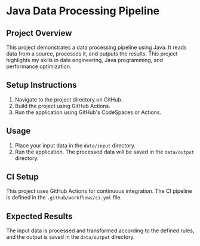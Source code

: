 # Java Data Processing Pipeline

## Project Overview

This project demonstrates a data processing pipeline using Java. It reads data from a source, processes it, and outputs the results. This project highlights my skills in data engineering, Java programming, and performance optimization.

## Setup Instructions

1. Navigate to the project directory on GitHub.
2. Build the project using GitHub Actions.
3. Run the application using GitHub's CodeSpaces or Actions.

## Usage

1. Place your input data in the `data/input` directory.
2. Run the application. The processed data will be saved in the `data/output` directory.

## CI Setup

This project uses GitHub Actions for continuous integration. The CI pipeline is defined in the `.github/workflows/ci.yml` file.

## Expected Results

The input data is processed and transformed according to the defined rules, and the output is saved in the `data/output` directory.
